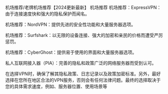 机场推荐/老牌机场推荐【2024更新最新】
机场推荐
机场推荐：ExpressVPN：由于连接速度快和强大的隐私保护而闻名。

机场推荐：NordVPN：提供先进的安全性功能和大量服务器选项。

机场推荐：Surfshark：以无限的设备连接、强大的加密和亲民的价格而遭受严厉惩罚。

机场推荐：Cyber​​​​​​Ghost：提供易于使用的界面和大量服务器选项。

私人互联网接入器（PIA）：完善的隐私和政策广泛的网络服务器而受到认可。

在选择VPN时，确保了解其隐私政策、日志记录以及政策加密标准。另外，最好选择在您所在地区合法的VPN服务，否则会有任何法律问题。最终的选择取决于您的具体需求速度，例如、服务器位置、使用场景等
